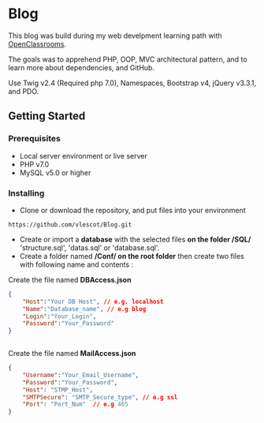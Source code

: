 # Blog

This blog was build during my web develpment learning path with [OpenClassrooms](https://openclassrooms.com/).

The goals was to apprehend PHP, OOP, MVC architectural pattern, and to learn more about dependencies, and GitHub.

Use Twig v2.4 (Required php 7.0), Namespaces, Bootstrap v4, jQuery v3.3.1, and PDO.

## Getting Started

### Prerequisites

* Local server environment or live server
* PHP v7.0
* MySQL v5.0 or higher


### Installing

* Clone or download the repository, and put files into your environment

```
https://github.com/vlescot/Blog.git
```

* Create or import a **database** with the selected files **on the folder /SQL/** 'structure.sql', 'datas.sql' or 'database.sql'.
* Create a folder named **/Conf/ on the root folder** then create two files with following name and contents :

Create the file named **DBAccess.json** 
```json
{
    "Host":"Your DB Host", // e.g. localhost
    "Name":"Database_name", // e.g blog
    "Login":"Your_Login",
    "Password":"Your_Password"
}
 
```

Create the file named **MailAccess.json**
```json
{
    "Username":"Your_Email_Username",
    "Password":"Your_Password",
    "Host": "STMP_Host",
    "SMTPSecure": "SMTP_Secure_type", // e.g ssl
    "Port": "Port_Num"  // e.g 465
}

```
